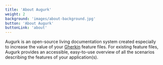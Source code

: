 ```yaml
---
title: 'About Augurk'
weight: 2
background: 'images/about-background.jpg'
button: 'About Augurk'
buttonLink: 'about'
---
```


Augurk is an open-source living documentation system created especially to increase the value of your [Gherkin](https://github.com/cucumber/cucumber/wiki/Gherkin) feature files. For existing feature files, Augurk provides an accessible, easy-to-use overview of all the scenarios describing the features of your application(s).
